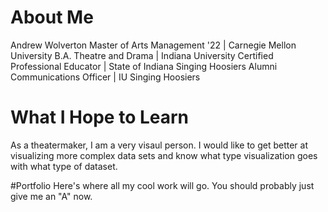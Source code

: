 # About Me
Andrew Wolverton
Master of Arts Management '22 | Carnegie Mellon University
B.A. Theatre and Drama | Indiana University
Certified Professional Educator | State of Indiana
Singing Hoosiers Alumni Communications Officer | IU Singing Hoosiers 

# What I Hope to Learn
As a theatermaker, I am a very visaul person. I would like to get better at visualizing more complex data sets and know what type visualization goes with what type of dataset.

#Portfolio
Here's where all my cool work will go. You should probably just give me an "A" now.
